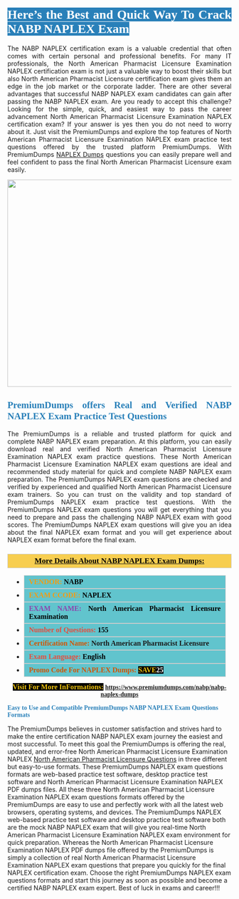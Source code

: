 <h1 style="text-align: justify;"><span style="color:#ffffff;"><span style="font-family:Georgia,serif;"><strong><span style="background-color:#2980b9;">Here’s the Best and Quick Way To Crack NABP NAPLEX Exam</span></strong></span></span></h1>

<p style="text-align: justify;">The NABP NAPLEX certification exam is a valuable credential that often comes with certain personal and professional benefits. For many IT professionals, the North American Pharmacist Licensure Examination NAPLEX certification exam is not just a valuable way to boost their skills but also North American Pharmacist Licensure certification exam gives them an edge in the job market or the corporate ladder. There are other several advantages that successful NABP NAPLEX exam candidates can gain after passing the NABP NAPLEX exam. Are you ready to accept this challenge? Looking for the simple, quick, and easiest way to pass the career advancement North American Pharmacist Licensure Examination NAPLEX certification exam? If your answer is yes then you do not need to worry about it. Just visit the PremiumDumps and explore the top features of North American Pharmacist Licensure Examination NAPLEX exam practice test questions offered by the trusted platform PremiumDumps. With PremiumDumps <a href="https://www.premiumdumps.com/nabp/nabp-naplex-dumps">NAPLEX Dumps</a> questions you can easily prepare well and feel confident to pass the final North American Pharmacist Licensure exam easily.</p>

<p style="text-align: center;"><a href="https://www.premiumdumps.com/nabp/nabp-naplex-dumps"><img alt="" src="https://i.imgur.com/KJGzbJ2.jpeg" style="width: 700px; height: 465px;" /></a></p>

<h2 style="text-align: justify;"><span style="color:#2980b9;"><span style="font-family:Georgia,serif;"><strong>PremiumDumps offers Real and Verified NABP NAPLEX Exam Practice Test Questions</strong></span></span></h2>

<p style="text-align: justify;">The PremiumDumps is a reliable and trusted platform for quick and complete NABP NAPLEX exam preparation. At this platform, you can easily download real and verified North American Pharmacist Licensure Examination NAPLEX exam practice questions. These North American Pharmacist Licensure Examination NAPLEX exam questions are ideal and recommended study material for quick and complete NABP NAPLEX exam preparation. The PremiumDumps NAPLEX exam questions are checked and verified by experienced and qualified North American Pharmacist Licensure exam trainers. So you can trust on the validity and top standard of PremiumDumps NAPLEX exam practice test questions. With the PremiumDumps NAPLEX exam questions you will get everything that you need to prepare and pass the challenging NABP NAPLEX exam with good scores. The PremiumDumps NAPLEX exam questions will give you an idea about the final NAPLEX exam format and you will get experience about NAPLEX exam format before the final exam.</p>

<h3 style="background: #f7ce50; border: 1px solid rgb(204, 204, 204); padding: 5px 10px; text-align: center;"><span style="font-family:Georgia,serif;"><u><u><span style="color:#000000;"><span style="font-size:11pt"><span style="line-height:normal"><b><span style="font-size:13.0pt"><span cambria="">More Details About NABP NAPLEX Exam Dumps:</span></span></b></span></span></span></u></u></span></h3>

<ul>
	<li style="margin:0cm 10pt">
	<div style="background:#61c4cd; border: 1px solid rgb(204, 204, 204); padding: 5px 10px; text-align: justify;"><span style="font-family:Georgia,serif;"><span style="font-size:11pt"><span style="line-height:normal"><b><span style="font-size:12.0pt"><span new="" roman="" times=""><span style="color:#f39c12;">VENDOR:</span> <span style="color:#000000;">NABP</span></span></span></b></span></span></span></div>
	</li>
	<li style="margin:0cm 10pt">
	<div style="background: #61c4cd; border: 1px solid rgb(204, 204, 204); padding: 5px 10px; text-align: justify;"><span style="font-family:Georgia,serif;"><span style="font-size:11pt"><span style="line-height:normal"><b><span style="font-size:12.0pt"><span new="" roman="" times=""><span style="color:#f39c12;">EXAM CCODE:</span> <span style="color:#000000;">NAPLEX</span></span></span></b></span></span></span></div>
	</li>
	<li style="margin:0cm 10pt">
	<div style="background: #61c4cd; border: 1px solid rgb(204, 204, 204); padding: 5px 10px; text-align: justify;"><span style="font-family:Georgia,serif;"><span style="font-size:11pt"><span style="line-height:normal"><b><span style="font-size:12.0pt"><span new="" roman="" times=""><span style="color:#8e44ad;">EXAM NAME:</span> <span style="color:#000000;">North American Pharmacist Licensure Examination</span></span></span></b></span></span></span></div>
	</li>
	<li style="margin:0cm 10pt">
	<div style="background: #61c4cd; border: 1px solid rgb(204, 204, 204); padding: 5px 10px;"><span style="font-family:Georgia,serif;"><span style="font-size:11pt"><span style="line-height:normal"><b><span style="font-size:12.0pt"><span new="" roman="" times=""><span style="color:#e74c3c;">Number of Questions:</span><span style="color:#000000;"><span style="color:#f1c40f;"> </span>155</span></span></span></b></span></span></span></div>
	</li>
	<li style="margin:0cm 10pt">
	<div style="background: #61c4cd; border: 1px solid rgb(204, 204, 204); padding: 5px 10px; text-align: justify;"><span style="font-family:Georgia,serif;"><span style="font-size:11pt"><span style="line-height:normal"><b><span style="font-size:12.0pt"><span new="" roman="" times=""><span style="color:#d35400;">Certification Name:</span> North American Pharmacist Licensure</span></span></b></span></span></span></div>
	</li>
	<li style="margin:0cm 10pt">
	<div style="background: #61c4cd; border: 1px solid rgb(204, 204, 204); padding: 5px 10px; text-align: justify;"><span style="font-family:Georgia,serif;"><span style="font-size:11pt"><span style="line-height:normal"><b><span style="font-size:12.0pt"><span new="" roman="" times=""><span style="color:#e74c3c;">Exam Language:</span> <span style="color:#000000;">English</span></span></span></b></span></span></span></div>
	</li>
	<li style="margin:0cm 10pt">
	<div style="background: #61c4cd; border: 1px solid rgb(204, 204, 204); padding: 5px 10px;"><span style="font-family:Georgia,serif;"><span style="font-size:11pt"><span style="line-height:normal"><b><span style="font-size:12.0pt"><span new="" roman="" times=""><span style="color:#d35400;">Promo Code For NAPLEX Dumps:</span><span style="color:#f1c40f;"> <span style="background-color:#000000;">SAVE</span></span><span style="color:#ffffff;"><span style="background-color:#000000;">25</span></span></span></span></b></span></span></span></div>
	</li>
</ul>

<p style="text-align: center;"><span style="font-family:Georgia,serif;"><strong><span style="font-size:16px;"><span style="color:#f1c40f;"><span style="background-color:#000000;">Visit For More InFormations:</span></span></span> <a href="https://www.premiumdumps.com/nabp/nabp-naplex-dumps">https://www.premiumdumps.com/nabp/nabp-naplex-dumps</a></strong></span></p>

<p><span style="color:#2980b9;"><span style="font-family:Georgia,serif;"><strong><strong><strong>Easy to Use and Compatible PremiumDumps NABP NAPLEX Exam Questions Formats</strong></strong></strong></span></span></p>

<p>The PremiumDumps believes in customer satisfaction and strives hard to make the entire certification NABP NAPLEX exam journey the easiest and most successful. To meet this goal the PremiumDumps is offering the real, updated, and error-free North American Pharmacist Licensure Examination NAPLEX <a href="https://www.premiumdumps.com/nabp/north-american-pharmacist-licensure-dumps">North American Pharmacist Licensure Questions</a> in three different but easy-to-use formats. These PremiumDumps NAPLEX exam questions formats are web-based practice test software, desktop practice test software and North American Pharmacist Licensure Examination NAPLEX PDF dumps files. All these three North American Pharmacist Licensure Examination NAPLEX exam questions formats offered by the PremiumDumps are easy to use and perfectly work with all the latest web browsers, operating systems, and devices. The PremiumDumps NAPLEX web-based practice test software and desktop practice test software both are the mock NABP NAPLEX exam that will give you real-time North American Pharmacist Licensure Examination NAPLEX exam environment for quick preparation. Whereas the North American Pharmacist Licensure Examination NAPLEX PDF dumps file offered by the PremiumDumps is simply a collection of real North American Pharmacist Licensure Examination NAPLEX exam questions that prepare you quickly for the final NAPLEX certification exam. Choose the right PremiumDumps NAPLEX exam questions formats and start this journey as soon as possible and become a certified NABP NAPLEX exam expert. Best of luck in exams and career!!!</p>
